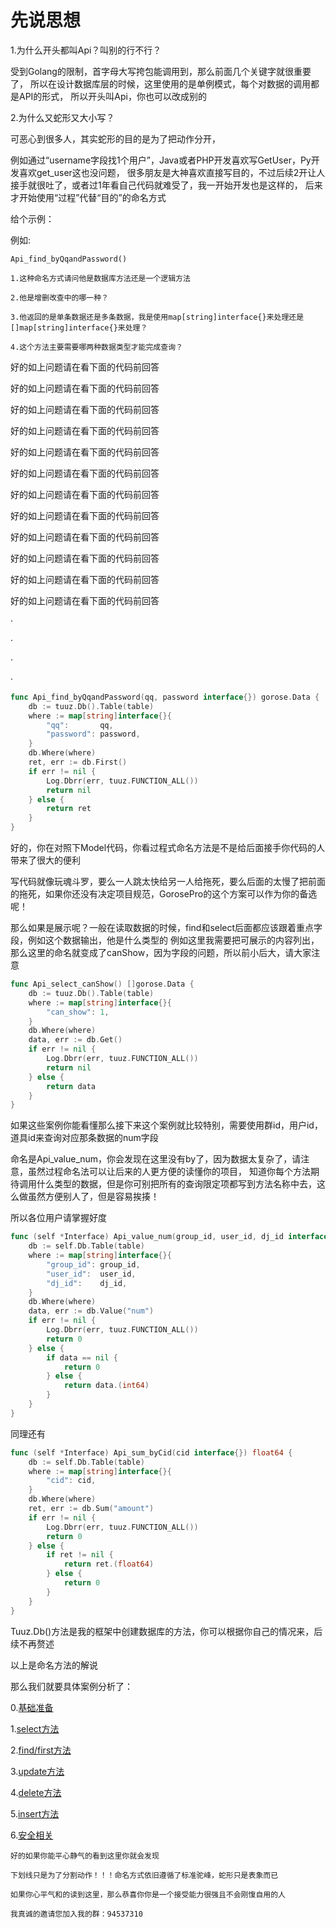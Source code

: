 # 先说思想

1.为什么开头都叫Api？叫别的行不行？

受到Golang的限制，首字母大写挎包能调用到，那么前面几个关键字就很重要了，
所以在设计数据库层的时候，这里使用的是单例模式，每个对数据的调用都是API的形式，
所以开头叫Api，你也可以改成别的

2.为什么又蛇形又大小写？

可恶心到很多人，其实蛇形的目的是为了把动作分开，

例如通过“username字段找1个用户”，Java或者PHP开发喜欢写GetUser，Py开发喜欢get_user这也没问题，
很多朋友是大神喜欢直接写目的，不过后续2开让人接手就很吐了，或者过1年看自己代码就难受了，我一开始开发也是这样的，
后来才开始使用“过程”代替“目的”的命名方式


给个示例：

例如:
~~~
Api_find_byQqandPassword()
~~~

~~~
1.这种命名方式请问他是数据库方法还是一个逻辑方法

2.他是增删改查中的哪一种？

3.他返回的是单条数据还是多条数据，我是使用map[string]interface{}来处理还是[]map[string]interface{}来处理？

4.这个方法主要需要哪两种数据类型才能完成查询？
~~~

好的如上问题请在看下面的代码前回答

好的如上问题请在看下面的代码前回答

好的如上问题请在看下面的代码前回答

好的如上问题请在看下面的代码前回答

好的如上问题请在看下面的代码前回答

好的如上问题请在看下面的代码前回答

好的如上问题请在看下面的代码前回答

好的如上问题请在看下面的代码前回答

好的如上问题请在看下面的代码前回答

好的如上问题请在看下面的代码前回答

好的如上问题请在看下面的代码前回答

好的如上问题请在看下面的代码前回答



·

·

·

·


```go
func Api_find_byQqandPassword(qq, password interface{}) gorose.Data {
	db := tuuz.Db().Table(table)
	where := map[string]interface{}{
		"qq":       qq,
		"password": password,
	}
	db.Where(where)
	ret, err := db.First()
	if err != nil {
		Log.Dbrr(err, tuuz.FUNCTION_ALL())
		return nil
	} else {
		return ret
	}
}
```

好的，你在对照下Model代码，你看过程式命名方法是不是给后面接手你代码的人带来了很大的便利

写代码就像玩魂斗罗，要么一人跳太快给另一人给拖死，要么后面的太慢了把前面的拖死，如果你还没有决定项目规范，GorosePro的这个方案可以作为你的备选呢！


那么如果是展示呢？一般在读取数据的时候，find和select后面都应该跟着重点字段，例如这个数据输出，他是什么类型的
例如这里我需要把可展示的内容列出，那么这里的命名就变成了canShow，因为字段的问题，所以前小后大，请大家注意


```go
func Api_select_canShow() []gorose.Data {
	db := tuuz.Db().Table(table)
	where := map[string]interface{}{
		"can_show": 1,
	}
	db.Where(where)
	data, err := db.Get()
	if err != nil {
		Log.Dbrr(err, tuuz.FUNCTION_ALL())
		return nil
	} else {
		return data
	}
}
```


如果这些案例你能看懂那么接下来这个案例就比较特别，需要使用群id，用户id，道具id来查询对应那条数据的num字段

命名是Api_value_num，你会发现在这里没有by了，因为数据太复杂了，请注意，虽然过程命名法可以让后来的人更方便的读懂你的项目，
知道你每个方法期待调用什么类型的数据，但是你可别把所有的查询限定项都写到方法名称中去，这么做虽然方便别人了，但是容易挨揍！

所以各位用户请掌握好度


```go
func (self *Interface) Api_value_num(group_id, user_id, dj_id interface{}) int64 {
	db := self.Db.Table(table)
	where := map[string]interface{}{
		"group_id": group_id,
		"user_id":  user_id,
		"dj_id":    dj_id,
	}
	db.Where(where)
	data, err := db.Value("num")
	if err != nil {
		Log.Dbrr(err, tuuz.FUNCTION_ALL())
		return 0
	} else {
		if data == nil {
			return 0
		} else {
			return data.(int64)
		}
	}
}
```
同理还有

```go
func (self *Interface) Api_sum_byCid(cid interface{}) float64 {
	db := self.Db.Table(table)
	where := map[string]interface{}{
		"cid": cid,
	}
	db.Where(where)
	ret, err := db.Sum("amount")
	if err != nil {
		Log.Dbrr(err, tuuz.FUNCTION_ALL())
		return 0
	} else {
		if ret != nil {
			return ret.(float64)
		} else {
			return 0
		}
	}
}
```

Tuuz.Db()方法是我的框架中创建数据库的方法，你可以根据你自己的情况来，后续不再赘述


以上是命名方法的解说

那么我们就要具体案例分析了：

0.[基础准备](./base.md)

1.[select方法](./select.md)

2.[find/first方法](./find.md)

3.[update方法](./update.md)

4.[delete方法](./delete.md)

5.[insert方法](./insert.md)

6.[安全相关](./security.md)

~~~
好的如果你能平心静气的看到这里你就会发现

下划线只是为了分割动作！！！命名方式依旧遵循了标准驼峰，蛇形只是表象而已

如果你心平气和的读到这里，那么恭喜你你是一个接受能力很强且不会刚愎自用的人

我真诚的邀请您加入我的群：94537310
~~~
